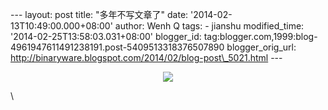 --- layout: post title: "多年不写文章了" date:
'2014-02-13T10:49:00.000+08:00' author: Wenh Q tags: - jianshu
modified\_time: '2014-02-25T13:58:03.031+08:00' blogger\_id:
tag:blogger.com,1999:blog-4961947611491238191.post-5409513318376507890
blogger\_orig\_url:
http://binaryware.blogspot.com/2014/02/blog-post\_5021.html ---
<div class="separator" style="clear: both; text-align: center;">

[![](http://prod-jianshu-cwb.b0.upaiyun.com/notes/images/89843/weibo/image_62555f77d5a4.jpeg)](http://prod-jianshu-cwb.b0.upaiyun.com/notes/images/89843/weibo/image_62555f77d5a4.jpeg)

</div>

\

